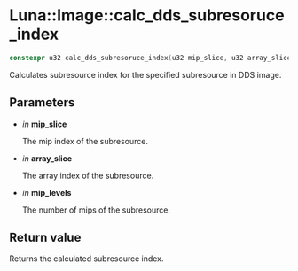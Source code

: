 # Luna::Image::calc_dds_subresoruce_index

```c++
constexpr u32 calc_dds_subresoruce_index(u32 mip_slice, u32 array_slice, u32 mip_levels)
```

Calculates subresource index for the specified subresource in DDS image. 



## Parameters
* *in* **mip_slice**

    The mip index of the subresource. 

* *in* **array_slice**

    The array index of the subresource. 

* *in* **mip_levels**

    The number of mips of the subresource. 

## Return value
Returns the calculated subresource index. 

